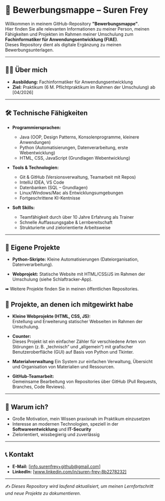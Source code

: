 # 💼 Bewerbungsmappe – Suren Frey

Willkommen in meinem GitHub-Repository **"Bewerbungsmappe"**.  
Hier finden Sie alle relevanten Informationen zu meiner Person, meinen Fähigkeiten und Projekten im Rahmen meiner Umschulung zum **Fachinformatiker für Anwendungsentwicklung (FIAE)**.  
Dieses Repository dient als digitale Ergänzung zu meinen Bewerbungsunterlagen.

---

## 👨‍💻 Über mich

- **Ausbildung:** Fachinformatiker für Anwendungsentwicklung  
- **Ziel:** Praktikum (6 M. Pflichtpraktikum im Rahmen der Umschulung) ab [04/2026]  

---

## 🛠️ Technische Fähigkeiten

- **Programmiersprachen:**  
  - Java (OOP, Design Patterns, Konsolenprogramme, kleinere Anwendungen)  
  - Python (Automatisierungen, Datenverarbeitung, erste Webentwicklung)  
  - HTML, CSS, JavaScript (Grundlagen Webentwicklung)  

- **Tools & Technologien:**  
  - Git & GitHub (Versionsverwaltung, Teamarbeit mit Repos)  
  - IntelliJ IDEA, VS Code  
  - Datenbanken (SQL – Grundlagen)  
  - Linux/Windows/Mac als Entwicklungsumgebungen  
  - Fortgeschrittene KI-Kentnisse

- **Soft Skills:**  
  - Teamfähigkeit durch über 10 Jahre Erfahrung als Trainer  
  - Schnelle Auffassungsgabe & Lernbereitschaft  
  - Strukturierte und zielorientierte Arbeitsweise  

---

## 📂 Eigene Projekte

- **Python-Skripte:** Kleine Automatisierungen (Dateiorganisation, Datenverarbeitung).  

- **Webprojekt:** Statische Website mit HTML/CSS/JS im Rahmen der Umschulung (siehe Schlaftracker-App).  

➡ Weitere Projekte finden Sie in meinen öffentlichen Repositories.  

## 🤝 Projekte, an denen ich mitgewirkt habe

- **Kleine Webprojekte (HTML, CSS, JS):**  
  Erstellung und Erweiterung statischer Webseiten im Rahmen der Umschulung.  

- **Counter:**  
  Dieses Projekt ist ein einfacher Zähler für verschiedene Arten von Störungen (z. B. „technisch“ und „allgemein“) mit grafischer Benutzeroberfläche (GUI) auf Basis von Python und Tkinter.

- **Materialverwaltung**
  Ein System zur einfachen Verwaltung, Übersicht und Organisation von Materialien und Ressourcen.

- **GitHub-Teamarbeit:**  
  Gemeinsame Bearbeitung von Repositories über GitHub (Pull Requests, Branches, Code Reviews).  

---

## 🎯 Warum ich?

- Große Motivation, mein Wissen praxisnah im Praktikum einzusetzen  
- Interesse an modernen Technologien, speziell in der **Softwareentwicklung** und **IT-Security**  
- Zielorientiert, wissbegierig und zuverlässig  

---

## 📞 Kontakt

- **E-Mail:** [info.surenfrey+github@gmail.com]
- **LinkedIn:** [www.linkedin.com/in/suren-frey-8b2278232]  

---

✍️ *Dieses Repository wird laufend aktualisiert, um meinen Lernfortschritt und neue Projekte zu dokumentieren.*
